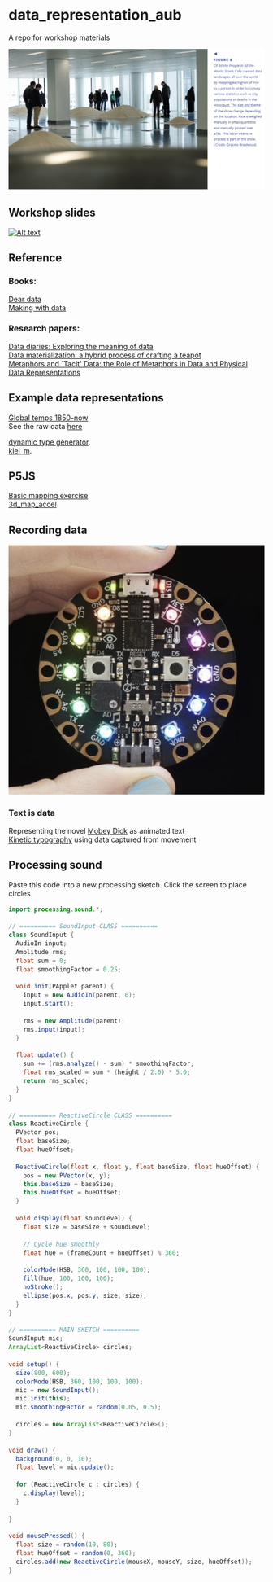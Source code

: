 # data_representation_aub
A repo for workshop materials

![Alt text](stans_cafe.png "a title")


## Workshop slides
[![Alt text](slides.png)](https://docs.google.com/presentation/d/1AsWKkT2JVwwzPElJJ3eTW-O-f2DVIrblgDDbc8oOqC0/edit?usp=sharing
)


## Reference
### Books:   
[Dear data](https://libsearch.aub.ac.uk/cgi-bin/koha/opac-detail.pl?biblionumber=28723&query_desc=kw%2Cwrdl%3A%20dear%20data)     
[Making with data](https://libsearch.aub.ac.uk/cgi-bin/koha/opac-detail.pl?biblionumber=78847&query_desc=kw%2Cwrdl%3A%20making%20with%20data) 

### Research papers:    
[Data diaries: Exploring the meaning of data](https://dl.acm.org/doi/10.1145/3490149.3501319)     
[Data materialization: a hybrid process of crafting a teapot](https://dl.acm.org/doi/10.1145/3202918.3203087)          
[Metaphors and `Tacit' Data: the Role of Metaphors in Data and Physical Data Representations](https://dl.acm.org/doi/10.1145/3623509.3633355)

## Example data representations

[Global temps 1850-now](https://editor.p5js.org/cuvner/full/_V6MpEAHB)    
See the raw data [here](https://raw.githubusercontent.com/datasets/global-temp/main/data/monthly.csv)

[dynamic type generator](https://spacetypegenerator.com/).      
[kiel_m](https://www.kielm.com/).         


## P5JS
[Basic mapping exercise](https://editor.p5js.org/cuvner/sketches/PyhZJIYGJ)    
[3d_map_accel](https://editor.p5js.org/cuvner/sketches/aqRVIX0RY)       

## Recording data
![Alt text](cp.png "a title")





### Text is data      
Representing the novel [Mobey Dick](https://editor.p5js.org/cuvner/full/_K0ISiq-4) as animated text      
[Kinetic typography](https://editor.p5js.org/cuvner/sketches/J4SpAboEH) using data captured from movement


## Processing sound
Paste this code into a new processing sketch. Click the screen to place circles


```java
import processing.sound.*;

// ========== SoundInput CLASS ==========
class SoundInput {
  AudioIn input;
  Amplitude rms;
  float sum = 0;
  float smoothingFactor = 0.25;

  void init(PApplet parent) {
    input = new AudioIn(parent, 0);
    input.start();

    rms = new Amplitude(parent);
    rms.input(input);
  }

  float update() {
    sum += (rms.analyze() - sum) * smoothingFactor;
    float rms_scaled = sum * (height / 2.0) * 5.0;
    return rms_scaled;
  }
}

// ========== ReactiveCircle CLASS ==========
class ReactiveCircle {
  PVector pos;
  float baseSize;
  float hueOffset;

  ReactiveCircle(float x, float y, float baseSize, float hueOffset) {
    pos = new PVector(x, y);
    this.baseSize = baseSize;
    this.hueOffset = hueOffset;
  }

  void display(float soundLevel) {
    float size = baseSize + soundLevel;

    // Cycle hue smoothly
    float hue = (frameCount + hueOffset) % 360;

    colorMode(HSB, 360, 100, 100, 100);
    fill(hue, 100, 100, 100);
    noStroke();
    ellipse(pos.x, pos.y, size, size);
  }
}

// ========== MAIN SKETCH ==========
SoundInput mic;
ArrayList<ReactiveCircle> circles;

void setup() {
  size(800, 600);
  colorMode(HSB, 360, 100, 100, 100);
  mic = new SoundInput();
  mic.init(this);
  mic.smoothingFactor = random(0.05, 0.5);

  circles = new ArrayList<ReactiveCircle>();
}

void draw() {
  background(0, 0, 10);
  float level = mic.update();

  for (ReactiveCircle c : circles) {
    c.display(level);
  }

}

void mousePressed() {
  float size = random(10, 80);
  float hueOffset = random(0, 360);
  circles.add(new ReactiveCircle(mouseX, mouseY, size, hueOffset));
}


```














